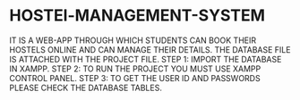 # HOSTEl-MANAGEMENT-SYSTEM
IT IS A WEB-APP THROUGH WHICH STUDENTS CAN BOOK THEIR HOSTELS ONLINE AND CAN MANAGE THEIR DETAILS.
THE DATABASE FILE IS ATTACHED WITH THE PROJECT FILE.
STEP 1:
  IMPORT THE DATABASE IN XAMPP.
STEP 2:
  TO RUN THE PROJECT YOU MUST USE XAMPP CONTROL PANEL.
STEP 3:
  TO GET THE USER ID AND PASSWORDS PLEASE CHECK THE DATABASE TABLES.
    
